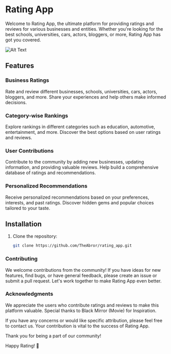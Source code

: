 # Rating App

Welcome to Rating App, the ultimate platform for providing ratings and reviews for various businesses and entities. Whether you're looking for the best schools, universities, cars, actors, bloggers, or more, Rating App has got you covered.

![Alt Text](https://github.com/TheAbror/rating_app/assets/60324587/d5252319-5251-460f-ba4a-a79cc15f011f)

## Features

### Business Ratings
Rate and review different businesses, schools, universities, cars, actors, bloggers, and more. Share your experiences and help others make informed decisions.

### Category-wise Rankings
Explore rankings in different categories such as education, automotive, entertainment, and more. Discover the best options based on user ratings and reviews.

### User Contributions
Contribute to the community by adding new businesses, updating information, and providing valuable reviews. Help build a comprehensive database of ratings and recommendations.

### Personalized Recommendations
Receive personalized recommendations based on your preferences, interests, and past ratings. Discover hidden gems and popular choices tailored to your taste.

## Installation

1. Clone the repository:
   ```bash
   git clone https://github.com/TheAbror/rating_app.git


### Contributing
We welcome contributions from the community! If you have ideas for new features, find bugs, or have general feedback, please create an issue or submit a pull request. Let's work together to make Rating App even better.

### Acknowledgments
We appreciate the users who contribute ratings and reviews to make this platform valuable. Special thanks to Black Mirror (Movie) for Inspiration.

If you have any concerns or would like specific attribution, please feel free to contact us. Your contribution is vital to the success of Rating App.

Thank you for being a part of our community!

Happy Rating! 🙂